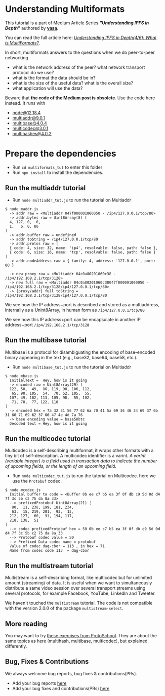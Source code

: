 # Understanding Multiformats
This tutorial is a part of Medium Article Series ***"Understanding IPFS in Depth"*** authored by [**vasa**](https://vaibhavsaini.com).

You can read the full article here: [*Understanding IPFS in Depth(4/6): What is MultiFormats?*](https://hackernoon.com/understanding-ipfs-in-depth-4-6-what-is-multiformats-cf25eef83966).

In short, multiformats answers to the questions when we do peer-to-peer networking
* what is the network address of the peer? what network transport protocol do we use?
* what is the format the data should be in?
* what is the size of the useful data? what is the overall size?
* what application will use the data?

Beware that **the code of the Medium post is obsolete**. Use the code here instead. It runs with
* node@12.18.4
* multiaddr@9.0.1
* multibase@4.0.4
* multicodec@3.0.1
* multihashes@4.0.2

# Prepare the dependencies
* Run `cd multiformats_tut` to enter this folder
* Run `npm install` to install the dependencies.
## Run the multiaddr tutorial
* Run `node multiaddr_tut.js` to run the tutorial on Multiaddr
```console
$ node maddr.js
  -> addr raw = <Multiaddr 047f000001060050 - /ip4/127.0.0.1/tcp/80>
  -> addr.bytes raw = Uint8Array(8) [
  4, 127, 0,  0,
  1,   6, 0, 80
]
  -> addr.buffer raw = undefined
  -> addr toString = /ip4/127.0.0.1/tcp/80
  -> addr.protos raw = [
  { code: 4, size: 32, name: 'ip4', resolvable: false, path: false },
  { code: 6, size: 16, name: 'tcp', resolvable: false, path: false }
]
  -> addr.nodeAddress raw = { family: 4, address: '127.0.0.1', port: 80 } 

  -> new proxy raw = <Multiaddr 04c0a80201060c38 - /ip4/192.168.2.1/tcp/3128>
  -> new full raw = <Multiaddr 04c0a80201060c38047f000001060050 - /ip4/192.168.2.1/tcp/3128/ip4/127.0.0.1/tcp/80>
  -> {proxy/addr} full toString = /ip4/192.168.2.1/tcp/3128/ip4/127.0.0.1/tcp/80
```
We see how the IP address+port is described and stored as a multiaddress, internally as a Unint8Array, in human form as `/ip4/127.0.0.1/tcp/80`

We see how this IP address+port can be encapsulate in another IP address+port `/ip4/192.168.2.1/tcp/3128`

## Run the multibase tutorial
Multibase is a protocol for disambiguating the encoding of base-encoded binary appearing in the text (e.g., base32, base64, base58, etc.).

* Run `node multibase_tut.js` to run the tutorial on Multiaddr
```console
$ node mbase.js
  InitialText =  Hey, how is it going
  -> encoded raw = Uint8Array(29) [
  122, 50,  49,  86, 119, 98, 106, 112,
   65, 90, 105,  54,  70, 52, 105,  55,
  107, 49, 102, 113, 105, 98,  55, 102,
   71, 78,  77, 122, 118
]
  -> encoded hex = 7a 32 31 56 77 62 6a 70 41 5a 69 36 46 34 69 37 6b 31 66 71 69 62 37 66 47 4e 4d 7a 76
  -> base encoding value = base58btc
  Decoded text = Hey, how is it going
```
## Run the multicodec tutorial
Multicodec is a self-describing multiformat, it wraps other formats with a tiny bit of self-description. A multicodec identifier is a varint. _A varInt (variable integer) is a field used in transaction data to indicate the number of upcoming fields, or the length of an upcoming field._

* Run `node multicodec_tut.js` to run the tutorial on Multicodec. here we use the `Protobuf` codec.
```console
$ node mcodec.js
  Initial buffer to code = <Buffer 0b ee c7 b5 ea 3f 0f db c9 5d 0d d4 7f 3c 5b c2 75 da 8a 33>
  --> prefixedProtobuf Uint8Array(21) [
   80,  11, 238, 199, 181, 234,
   63,  15, 219, 201,  93,  13,
  212, 127,  60,  91, 194, 117,
  218, 138,  51
]
  --> codec prefixedProtobuf hex = 50 0b ee c7 b5 ea 3f 0f db c9 5d 0d d4 7f 3c 5b c2 75 da 8a 33
  --> Protobuf codec value = 50
  --> Prefixed Data codec name = protobuf
  Value of codec dag-cbor = 113 , in hex = 71
  Name from codec code 113  = dag-cbor
```
## Run the multistream tutorial
Multistream is a self-describing format, like multicodec but for unlimited amount (streaming) of data. It is useful when we want to simultaneously distribute a same video session over several transport streams using several protocols, for example Facebook, YouTube, LinkedIn and Tweeter.

We haven't touched the `multistream` tutorial. The code is not compatible with the version 2.0.0 of the package `multistream-select`.

## More reading
You may want to try [these exercises from ProtoSchool](https://proto.school/anatomy-of-a-cid). 
They are about the same topics as here (multihash, multibase, multicodec), but explained differently.
## Bug, Fixes & Contributions
We always welcome bug reports, bug fixes & contributions(PRs).
- Add your bug reports [here](https://github.com/vasa-develop/ultimate-ipfs-series/issues/new)
- Add your bug fixes and contributions(PRs) [here](https://github.com/vasa-develop/ultimate-ipfs-series/compare)

